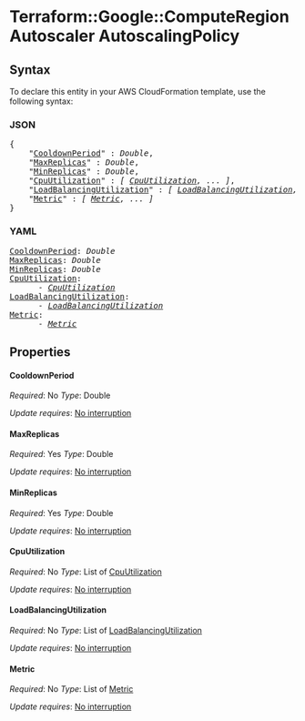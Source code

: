 # Terraform::Google::ComputeRegionAutoscaler AutoscalingPolicy

## Syntax

To declare this entity in your AWS CloudFormation template, use the following syntax:

### JSON

<pre>
{
    "<a href="#cooldownperiod" title="CooldownPeriod">CooldownPeriod</a>" : <i>Double</i>,
    "<a href="#maxreplicas" title="MaxReplicas">MaxReplicas</a>" : <i>Double</i>,
    "<a href="#minreplicas" title="MinReplicas">MinReplicas</a>" : <i>Double</i>,
    "<a href="#cpuutilization" title="CpuUtilization">CpuUtilization</a>" : <i>[ <a href="autoscalingpolicy-cpuutilization.md">CpuUtilization</a>, ... ]</i>,
    "<a href="#loadbalancingutilization" title="LoadBalancingUtilization">LoadBalancingUtilization</a>" : <i>[ <a href="autoscalingpolicy-loadbalancingutilization.md">LoadBalancingUtilization</a>, ... ]</i>,
    "<a href="#metric" title="Metric">Metric</a>" : <i>[ <a href="autoscalingpolicy-metric.md">Metric</a>, ... ]</i>
}
</pre>

### YAML

<pre>
<a href="#cooldownperiod" title="CooldownPeriod">CooldownPeriod</a>: <i>Double</i>
<a href="#maxreplicas" title="MaxReplicas">MaxReplicas</a>: <i>Double</i>
<a href="#minreplicas" title="MinReplicas">MinReplicas</a>: <i>Double</i>
<a href="#cpuutilization" title="CpuUtilization">CpuUtilization</a>: <i>
      - <a href="autoscalingpolicy-cpuutilization.md">CpuUtilization</a></i>
<a href="#loadbalancingutilization" title="LoadBalancingUtilization">LoadBalancingUtilization</a>: <i>
      - <a href="autoscalingpolicy-loadbalancingutilization.md">LoadBalancingUtilization</a></i>
<a href="#metric" title="Metric">Metric</a>: <i>
      - <a href="autoscalingpolicy-metric.md">Metric</a></i>
</pre>

## Properties

#### CooldownPeriod

_Required_: No
_Type_: Double

_Update requires_: [No interruption](https://docs.aws.amazon.com/AWSCloudFormation/latest/UserGuide/using-cfn-updating-stacks-update-behaviors.html#update-no-interrupt)

#### MaxReplicas

_Required_: Yes
_Type_: Double

_Update requires_: [No interruption](https://docs.aws.amazon.com/AWSCloudFormation/latest/UserGuide/using-cfn-updating-stacks-update-behaviors.html#update-no-interrupt)

#### MinReplicas

_Required_: Yes
_Type_: Double

_Update requires_: [No interruption](https://docs.aws.amazon.com/AWSCloudFormation/latest/UserGuide/using-cfn-updating-stacks-update-behaviors.html#update-no-interrupt)

#### CpuUtilization

_Required_: No
_Type_: List of <a href="autoscalingpolicy-cpuutilization.md">CpuUtilization</a>

_Update requires_: [No interruption](https://docs.aws.amazon.com/AWSCloudFormation/latest/UserGuide/using-cfn-updating-stacks-update-behaviors.html#update-no-interrupt)

#### LoadBalancingUtilization

_Required_: No
_Type_: List of <a href="autoscalingpolicy-loadbalancingutilization.md">LoadBalancingUtilization</a>

_Update requires_: [No interruption](https://docs.aws.amazon.com/AWSCloudFormation/latest/UserGuide/using-cfn-updating-stacks-update-behaviors.html#update-no-interrupt)

#### Metric

_Required_: No
_Type_: List of <a href="autoscalingpolicy-metric.md">Metric</a>

_Update requires_: [No interruption](https://docs.aws.amazon.com/AWSCloudFormation/latest/UserGuide/using-cfn-updating-stacks-update-behaviors.html#update-no-interrupt)

